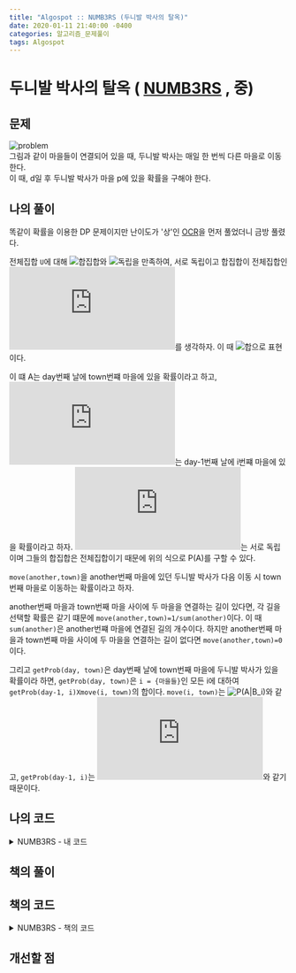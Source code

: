 ```yaml
---
title: "Algospot :: NUMB3RS (두니발 박사의 탈옥)"
date: 2020-01-11 21:40:00 -0400
categories: 알고리즘_문제풀이 
tags: Algospot
---
```


# 두니발 박사의 탈옥 ( [NUMB3RS](https://algospot.com/judge/problem/read/NUMB3RS) , 중)

## 문제

![problem](http://algospot.com/media/judge-attachments/298903b8a37b6938ae6915ce1cab80fd/dunibal.png)  
그림과 같이 마을들이 연결되어 있을 때, 두니발 박사는 매일 한 번씩 다른 마을로 이동한다.  
이 때, d일 후 두니발 박사가 마을 p에 있을 확률을 구해야 한다.  

## 나의 풀이
똑같이 확률을 이용한 DP 문제이지만 난이도가 '상'인 [OCR](https://algospot.com/judge/problem/read/OCR)을 먼저 풀었더니 금방 풀렸다.  
  
전체집합 `U`에 대해 ![합집합](https://latex.codecogs.com/gif.latex?\bigcup_{i=1}^{n}B_i&space;=&space;U)와 ![독립](https://latex.codecogs.com/gif.latex?if&space;i&space;\neq&space;j,&space;B_i\bigcapB_j&space;=&space;\phi)을 만족하여, 서로 독립이고 합집합이 전체집합인 ![집합들](https://latex.codecogs.com/gif.latex?B_1,&space;B_2,&space;...&space;,&space;B_n)를 생각하자. 이 때 ![합으로 표현]( https://latex.codecogs.com/gif.latex?P(A)=P(A\bigcap&space;B_1)&plus;P(A\bigcap&space;B_2)&plus;...&plus;P(A\bigcap&space;B_n)=P(A|B_1)\times&space;P(B_1)&plus;P(A|B_2)\times&space;P(B_2)&plus;...&plus;P(A|B_n)\times&space;P(B_n) )이다.  
  
이 떄 A는 day번째 날에 town번쨰 마을에 있을 확률이라고 하고, ![B_i](https://latex.codecogs.com/gif.latex?B_i)는 day-1번째 날에 i번쨰 마을에 있을 확률이라고 하자. ![B_i](https://latex.codecogs.com/gif.latex?B_i)는 서로 독립이며 그들의 합집합은 전체집합이기 때문에 위의 식으로 P(A)를 구할 수 있다.  
  
`move(another,town)`을 another번째 마을에 있던 두니발 박사가 다음 이동 시 town번째 마을로 이동하는 확률이라고 하자. 
  
another번째 마을과 town번째 마을 사이에 두 마을을 연결하는 길이 있다면, 각 길을 선택할 확률은 같기 떄문에 `move(another,town)=1/sum(another)`이다. 이 때 `sum(another)`은 another번쨰 마을에 연결된 길의 개수이다. 하지만 another번째 마을과 town번째 마을 사이에 두 마을을 연결하는 길이 없다면 `move(another,town)=0`이다.  
  
그리고 `getProb(day, town)`은 day번째 날에 town번째 마을에 두니발 박사가 있을 확률이라 하면, `getProb(day, town)`은 `i = {마을들}`인 모든 i에 대하여 `getProb(day-1, i)Xmove(i, town)`의 합이다. `move(i, town)`는 ![P(A|B_i)](https://latex.codecogs.com/gif.latex?P(A|B_i))와 같고, `getProb(day-1, i)`는 ![P(B_i)](https://latex.codecogs.com/gif.latex?P(B_i))와 같기 때문이다.  
  
## 나의 코드

<details>
<summary>NUMB3RS - 내 코드</summary>
<div markdown="1">

```

```  

</div>
</details>  


## 책의 풀이

## 책의 코드 

<details>
<summary>NUMB3RS - 책의 코드</summary>
<div markdown="1">

  
```

```
</div>
</details>  
  
## 개선할 점

